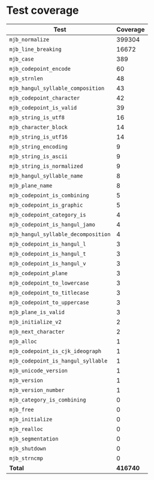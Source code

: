 # Test coverage

| Test                                | Coverage   |
| ----------------------------------- | ---------- |
| `mjb_normalize`                     | 399304     |
| `mjb_line_breaking`                 | 16672      |
| `mjb_case`                          | 389        |
| `mjb_codepoint_encode`              | 60         |
| `mjb_strnlen`                       | 48         |
| `mjb_hangul_syllable_composition`   | 43         |
| `mjb_codepoint_character`           | 42         |
| `mjb_codepoint_is_valid`            | 39         |
| `mjb_string_is_utf8`                | 16         |
| `mjb_character_block`               | 14         |
| `mjb_string_is_utf16`               | 14         |
| `mjb_string_encoding`               | 9          |
| `mjb_string_is_ascii`               | 9          |
| `mjb_string_is_normalized`          | 9          |
| `mjb_hangul_syllable_name`          | 8          |
| `mjb_plane_name`                    | 8          |
| `mjb_codepoint_is_combining`        | 5          |
| `mjb_codepoint_is_graphic`          | 5          |
| `mjb_codepoint_category_is`         | 4          |
| `mjb_codepoint_is_hangul_jamo`      | 4          |
| `mjb_hangul_syllable_decomposition` | 4          |
| `mjb_codepoint_is_hangul_l`         | 3          |
| `mjb_codepoint_is_hangul_t`         | 3          |
| `mjb_codepoint_is_hangul_v`         | 3          |
| `mjb_codepoint_plane`               | 3          |
| `mjb_codepoint_to_lowercase`        | 3          |
| `mjb_codepoint_to_titlecase`        | 3          |
| `mjb_codepoint_to_uppercase`        | 3          |
| `mjb_plane_is_valid`                | 3          |
| `mjb_initialize_v2`                 | 2          |
| `mjb_next_character`                | 2          |
| `mjb_alloc`                         | 1          |
| `mjb_codepoint_is_cjk_ideograph`    | 1          |
| `mjb_codepoint_is_hangul_syllable`  | 1          |
| `mjb_unicode_version`               | 1          |
| `mjb_version`                       | 1          |
| `mjb_version_number`                | 1          |
| `mjb_category_is_combining`         | 0          |
| `mjb_free`                          | 0          |
| `mjb_initialize`                    | 0          |
| `mjb_realloc`                       | 0          |
| `mjb_segmentation`                  | 0          |
| `mjb_shutdown`                      | 0          |
| `mjb_strncmp`                       | 0          |
| **Total**                           | **416740** |
